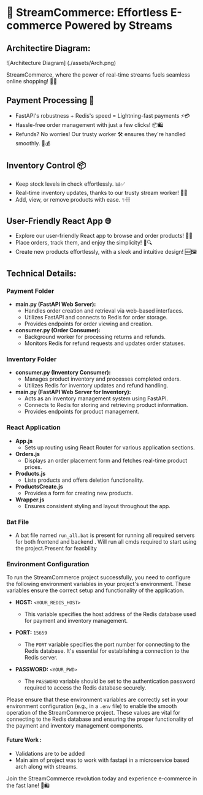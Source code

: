 # 🚀 StreamCommerce: Effortless E-commerce Powered by Streams

## Architectire Diagram:
![Architecture Diagram] (./assets/Arch.png)

StreamCommerce, where the power of real-time streams fuels seamless online shopping! 🛒💫

## Payment Processing 🧾
- FastAPI's robustness + Redis's speed = Lightning-fast payments ⚡💳
- Hassle-free order management with just a few clicks! 📦🛍️
- Refunds? No worries! Our trusty worker 🛠️ ensures they're handled smoothly. 🔄💰

## Inventory Control 📦
- Keep stock levels in check effortlessly. 📊✅
- Real-time inventory updates, thanks to our trusty stream worker! 🌊✨
- Add, view, or remove products with ease. ✨🗄️

## User-Friendly React App 🌐
- Explore our user-friendly React app to browse and order products! 📱🌟
- Place orders, track them, and enjoy the simplicity! 🛒🔍
- Create new products effortlessly, with a sleek and intuitive design! 🆕🖼️

## Technical Details:

### Payment Folder
- **main.py (FastAPI Web Server):**
   - Handles order creation and retrieval via web-based interfaces.
   - Utilizes FastAPI and connects to Redis for order storage.
   - Provides endpoints for order viewing and creation.
- **consumer.py (Order Consumer):**
   - Background worker for processing returns and refunds.
   - Monitors Redis for refund requests and updates order statuses.

### Inventory Folder
- **consumer.py (Inventory Consumer):**
   - Manages product inventory and processes completed orders.
   - Utilizes Redis for inventory updates and refund handling.
- **main.py (FastAPI Web Server for Inventory):**
   - Acts as an inventory management system using FastAPI.
   - Connects to Redis for storing and retrieving product information.
   - Provides endpoints for product management.

### React Application
- **App.js**
   - Sets up routing using React Router for various application sections.
- **Orders.js**
   - Displays an order placement form and fetches real-time product prices.
- **Products.js**
   - Lists products and offers deletion functionality.
- **ProductsCreate.js**
   - Provides a form for creating new products.
- **Wrapper.js**
   - Ensures consistent styling and layout throughout the app.

### Bat File
- A bat file named `run_all.bat` is present for running all required servers for both frontend and backend . Will run all cmds required to start using the project.Present for feasbllity

### Environment Configuration

To run the StreamCommerce project successfully, you need to configure the following environment variables in your project's environment. These variables ensure the correct setup and functionality of the application.

- **HOST:** `<YOUR_REDIS_HOST>`
  - This variable specifies the host address of the Redis database used for payment and inventory management.

- **PORT:** `15659`
  - The `PORT` variable specifies the port number for connecting to the Redis database. It's essential for establishing a connection to the Redis server.

- **PASSWORD:** `<YOUR_PWD>`
  - The `PASSWORD` variable should be set to the authentication password required to access the Redis database securely.

Please ensure that these environment variables are correctly set in your environment configuration (e.g., in a `.env` file) to enable the smooth operation of the StreamCommerce project. These values are vital for connecting to the Redis database and ensuring the proper functionality of the payment and inventory management components.

#### Future Work :
- Validations are to be added
- Main aim of project was to work with fastapi in a microservice based arch along with streams.


Join the StreamCommerce revolution today and experience e-commerce in the fast lane! 🚀🛍️






